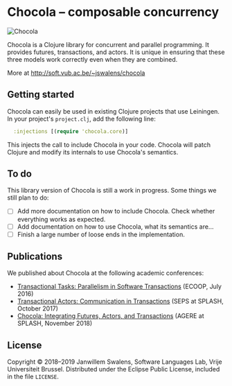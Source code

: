 # Chocola – composable concurrency

![Chocola](http://soft.vub.ac.be/~jswalens/chocola/cookie-100.png)

Chocola is a Clojure library for concurrent and parallel programming. It provides futures, transactions, and actors. It is unique in ensuring that these three models work correctly even when they are combined.

More at http://soft.vub.ac.be/~jswalens/chocola

## Getting started

Chocola can easily be used in existing Clojure projects that use Leiningen. In your project's `project.clj`, add the following line:

```clj
  :injections [(require 'chocola.core)]
```

This injects the call to include Chocola in your code. Chocola will patch Clojure and modify its internals to use Chocola's semantics.

## To do

This library version of Chocola is still a work in progress. Some things we still plan to do:

* [ ] Add more documentation on how to include Chocola. Check whether everything works as expected.
* [ ] Add documentation on how to use Chocola, what its semantics are...
* [ ] Finish a large number of loose ends in the implementation.

## Publications

We published about Chocola at the following academic conferences:

* [Transactional Tasks: Parallelism in Software Transactions][ecoop] (ECOOP, July 2016)
* [Transactional Actors: Communication in Transactions][seps] (SEPS at SPLASH, October 2017)
* [Chocola: Integrating Futures, Actors, and Transactions][agere] (AGERE at SPLASH, November 2018)

## License

Copyright © 2018–2019 Janwillem Swalens, Software Languages Lab, Vrije Universiteit Brussel. Distributed under the Eclipse Public License, included in the file `LICENSE`.



[ecoop]: http://soft.vub.ac.be/~jswalens/ecoop2016.pdf
[seps]: http://soft.vub.ac.be/~jswalens/seps2017.pdf
[agere]: http://soft.vub.ac.be/~jswalens/agere2018.pdf
